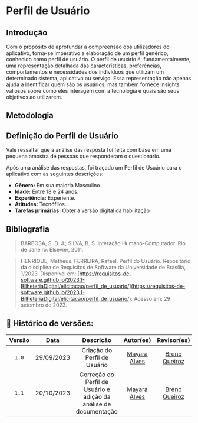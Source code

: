 # Perfil de Usuário

## Introdução 

Com o propósito de aprofundar a compreensão dos utilizadores do aplicativo, torna-se imperativo a elaboração de um perfil genérico, conhecido como perfil de usuário. O perfil de usuário é, fundamentalmente, uma representação detalhada das características, preferências, comportamentos e necessidades dos indivíduos que utilizam um determinado sistema, aplicativo ou serviço. Essa representação não apenas ajuda a identificar quem são os usuários, mas também fornece insights valiosos sobre como eles interagem com a tecnologia e quais são seus objetivos ao utilizarem.

## Metodologia 


## Definição do Perfil de Usuário

Vale ressaltar que a análise das resposta foi feita com base em uma pequena amostra de pessoas que responderam o questionário.

Após uma análise das respostas, foi traçado um Perfil de Usuário para o aplicativo com as seguintes descrições:

- **Gênero:** Em sua maioria Masculino.
- **Idade:** Entre 18 e 24 anos.
- **Experiência:** Experiente.
- **Atitudes:** Tecnófilos.
- **Tarefas primárias:** Obter a versão digital da habilitação


## Bibliografia
> BARBOSA, S. D. J.; SILVA, B. S. Interação Humano-Computador. Rio de Janeiro: Elsevier, 2011.

> HENRIQUE, Matheus. FERREIRA, Rafael. Perfil do Usuário. Repositório da disciplina de Requisitos de Software da Universidade de Brasília, 1/2023. Disponível em: [https://requisitos-de-software.github.io/2023.1-BilheteriaDigital/elicitacao/perfil_de_usuario/](https://requisitos-de-software.github.io/2023.1-BilheteriaDigital/elicitacao/perfil_de_usuario/). Acesso em: 29 setembro de 2023.

## 📑 Histórico de versões:

 Versão  |    Data    |                        Descrição                        |                                             Autor(es)                                             |                  Revisor(es)                   
 :-----: | :--------: | :-----------------------------------------------------: | :-----------------------------------------------------------------------------------------------: | :--------------------------------------------: 
  `1.0`  | 29/09/2023 |            Criação do Perfil de Usuário           | [Mayara Alves](https://github.com/Mayara-tech) | [Breno Queiroz](https://github.com/brenob6)
  `1.1`  | 20/10/2023 |            Correção do Perfil de Usuário e adição da análise de documentação           | [Mayara Alves](https://github.com/Mayara-tech) | [Breno Queiroz](https://github.com/brenob6)



